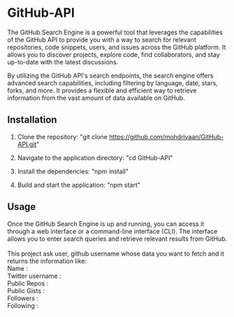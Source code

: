 # GitHub-API
The GitHub Search Engine is a powerful tool that leverages the capabilities of the GitHub API to provide you with a way to search for relevant repositories, code snippets, users, and issues across the GitHub platform. It allows you to discover projects, explore code, find collaborators, and stay up-to-date with the latest discussions.

By utilizing the GitHub API's search endpoints, the search engine offers advanced search capabilities, including filtering by language, date, stars, forks, and more. It provides a flexible and efficient way to retrieve information from the vast amount of data available on GitHub.

<h2>Installation</h2>

1. Clone the repository: "git clone https://github.com/mohdriyaan/GitHub-API.git"

2. Navigate to the application directory: "cd GitHub-API"

3. Install the dependencies: "npm install"

4. Build and start the application: "npm start"

<h2>Usage</h2>
Once the GitHub Search Engine is up and running, you can access it through a web interface or a command-line interface (CLI). The interface allows you to enter search queries and retrieve relevant results from GitHub.<br><br>
This project ask user, github username whose data you want to fetch and it
returns the information like: 
<br>
Name : <br>
Twitter username : <br>
Public Repos : <br>
Public Gists : <br>
Followers : <br>
Following : <br>



